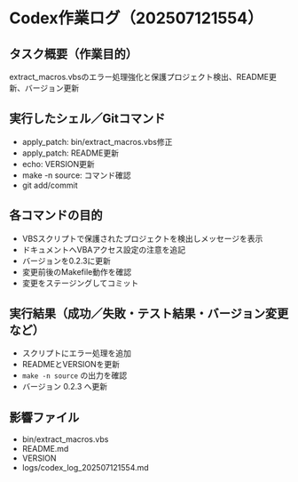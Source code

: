 # Codex作業ログ（202507121554）
## タスク概要（作業目的）
extract_macros.vbsのエラー処理強化と保護プロジェクト検出、README更新、バージョン更新

## 実行したシェル／Gitコマンド
- apply_patch: bin/extract_macros.vbs修正
- apply_patch: README更新
- echo: VERSION更新
- make -n source: コマンド確認
- git add/commit

## 各コマンドの目的
- VBSスクリプトで保護されたプロジェクトを検出しメッセージを表示
- ドキュメントへVBAアクセス設定の注意を追記
- バージョンを0.2.3に更新
- 変更前後のMakefile動作を確認
- 変更をステージングしてコミット

## 実行結果（成功／失敗・テスト結果・バージョン変更など）
- スクリプトにエラー処理を追加
- READMEとVERSIONを更新
- `make -n source` の出力を確認
- バージョン 0.2.3 へ更新

## 影響ファイル
- bin/extract_macros.vbs
- README.md
- VERSION
- logs/codex_log_202507121554.md
